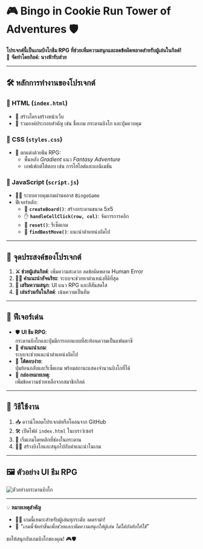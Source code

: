 # 🎮 Bingo in Cookie Run Tower of Adventures 🛡️

**โปรเจกต์นี้เป็นเกมบิงโกธีม RPG ที่ช่วยเพิ่มความสนุกและลดข้อผิดพลาดสำหรับผู้เล่นในกิลด์!**  
🌟 **จัดทำโดยกิลด์: นางฟ้ารับส่วย**

---

## 🛠️ หลักการทำงานของโปรเจกต์

### 🔸 HTML (`index.html`)
- 🏰 สร้างโครงสร้างหน้าเว็บ
- 🎲 รวมองค์ประกอบสำคัญ เช่น ชื่อเกม กระดานบิงโก และปุ่มควบคุม  

### 🔸 CSS (`styles.css`)
- 🎨 ตกแต่งด้วยธีม RPG:  
  - พื้นหลัง *Gradient* แนว *Fantasy Adventure*  
  - เอฟเฟกต์โต้ตอบ เช่น การไฮไลต์และแอนิเมชัน  

### 🔸 JavaScript (`script.js`)
- 🧙‍♂️ ระบบควบคุมเกมผ่านคลาส `BingoGame`
- ฟีเจอร์หลัก:  
  - 🎯 **`createBoard()`**: สร้างกระดานขนาด 5x5  
  - ✋ **`handleCellClick(row, col)`**: จัดการการคลิก  
  - 🔄 **`reset()`**: รีเซ็ตเกม  
  - 🧠 **`findBestMove()`**: แนะนำตำแหน่งถัดไป  

---

## 🎯 จุดประสงค์ของโปรเจกต์
1. **⚔️ ช่วยผู้เล่นกิลด์**: เพิ่มความสะดวก ลดข้อผิดพลาด Human Error  
2. **🧙‍♂️ คำแนะนำอัจฉริยะ**: ระบบจะช่วยหาตำแหน่งที่ดีที่สุด  
3. **🏹 เสริมความสนุก**: UI แนว RPG และสีสันสดใส  
4. **🤝 เล่นร่วมกันในกิลด์**: เน้นความเป็นทีม  

---

## 🌟 ฟีเจอร์เด่น
- 🛡️ **UI ธีม RPG**:  
  กระดานบิงโกและปุ่มมีการออกแบบที่สะท้อนความเป็นแฟนตาซี  
- 🔮 **คำแนะนำเกม**:  
  ระบบจะช่วยแนะนำตำแหน่งถัดไป  
- 🎲 **โต้ตอบง่าย**:  
  ปุ่มย้อนกลับและรีเซ็ตเกม พร้อมสถานะแสดงจำนวนบิงโกที่ได้  
- 📜 **กล่องหมายเหตุ**:  
  เพิ่มข้อความช่วยเหลือจากสมาชิกกิลด์  

---

## 🚀 วิธีใช้งาน

1. 📥 ดาวน์โหลดโปรเจกต์หรือโคลนจาก GitHub
2. 🛠️ เปิดไฟล์ `index.html` ในเบราว์เซอร์
3. 🎯 เริ่มเกมโดยคลิกที่ช่องในกระดาน
4. 🧙‍♂️ สร้างบิงโกและสนุกไปกับคำแนะนำในเกม

---

## 🖼️ ตัวอย่าง UI ธีม RPG

![ตัวอย่างกระดานบิงโก](https://via.placeholder.com/500x300.png?text=Sample+Board)

---

💡 **หมายเหตุสำคัญ**  
- 🙅‍♂️ เกมนี้เหมาะสำหรับผู้เล่นทุกระดับ งดดราม่า!  
- 📜 *"เกมนี้จัดทำขึ้นเพื่อช่วยและเพิ่มความสนุกให้ผู้เล่น ไม่ได้บังคับให้ใช้"*  

ขอให้สนุกกับเกมบิงโกของคุณ! 🎮🛡️
